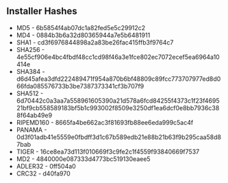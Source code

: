 Installer Hashes
--
- MD5 - 6b5854f4ab07dc1a82fed5e5c29912c2
- MD4 - 0884b3b6a32d80365944a7e5b6481911
- SHA1 - cd3f6976844898a2a83be26fac415ffb3f9764c7
- SHA256 - 4e55cf906e4bc4fbdf48cc1cd98f46a3e1fce802ec7072ecef5ea6964a10414e
- SHA384 - d6d45afea3dfd222489471f954a870b6bf48809c89fcc773707977ed8d066fda085576733b3be7387373341cf3b707f9
- SHA512 - 6d70442c0a3aa7a558961605390a21d578a6fcd84255f4373c1f23f469521bf9cb558589183bf5b1c993002f8509e3250df1ea6dcf0e8bb7936c388f64ab49e9
- RIPEMD160 - 8665fa4be662ac3f81693fb88ee6eda999c5ac4f
- PANAMA - 0d3f01adb41e5559e0fbdff3d1c67b589edb21e88b21b63f9b295caa58d87bab
- TIGER - 16ce8ea73d113f010669f3c9fe2c1f4559f93840669f7537
- MD2 - 4840000e087333d4773bc519130eaee5
- ADLER32 - 0ff504a0
- CRC32 - d40fa970

